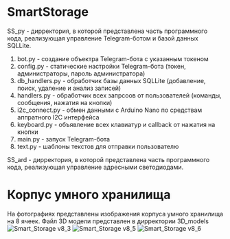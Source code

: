 # SmartStorage

SS_py - дирректория, в которой представлена часть программного кода, реализующая управление Telegram-ботом и базой данных SQLLite.
1. bot.py - создание объектра Telegram-бота с указанным токеном
2. config.py - статические настройки Telegram-бота (токен, администраторы, пароль администратора)
3. db_handlers.py - обработчик базы данных SQLLite (добавление, поиск, удаление и анализ записей)
4. handlers.py - обработчик всех запрсоов от пользователей (команды, сообщения, нажатия на кнопки)
5. i2c_connect.py - обмен данными с Arduino Nano по средствам аппратного I2C интерфейса
6. keyboard.py - объявление всех клавиатур и callback от нажатия на кнопки
7. main.py - запуск Telegram-бота
8. text.py - шаблоны текстов для отправки пользователю

SS_ard - дирректория, в которой представлена часть программного кода, реализующая управление адресными светодиодами.


# Корпус умного хранилища
На фотографиях представлены изображения корпуса умного хранилища на 8 ячеек. Файл 3D модели представлен в дирректории 3D_models
![Smart_Storage v8_3](https://github.com/user-attachments/assets/48c9e0fb-8be8-4c33-96f6-9e4ebaa661bc)
![Smart_Storage v8_5](https://github.com/user-attachments/assets/77f698ca-42d8-4f3e-a75f-7f5bab1f071c)
![Smart_Storage v8_6](https://github.com/user-attachments/assets/10c380c1-1b95-4ab2-b2f9-e1c110413f9d)
